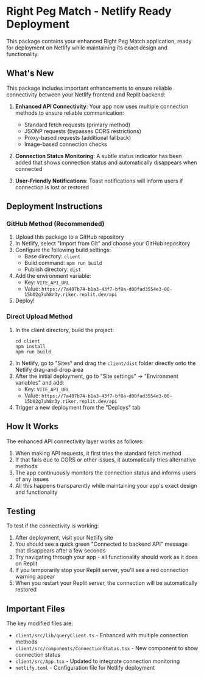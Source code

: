 # Right Peg Match - Netlify Ready Deployment

This package contains your enhanced Right Peg Match application, ready for deployment on Netlify while maintaining its exact design and functionality.

## What's New

This package includes important enhancements to ensure reliable connectivity between your Netlify frontend and Replit backend:

1. **Enhanced API Connectivity**: Your app now uses multiple connection methods to ensure reliable communication:
   - Standard fetch requests (primary method)
   - JSONP requests (bypasses CORS restrictions)
   - Proxy-based requests (additional fallback)
   - Image-based connection checks

2. **Connection Status Monitoring**: A subtle status indicator has been added that shows connection status and automatically disappears when connected

3. **User-Friendly Notifications**: Toast notifications will inform users if connection is lost or restored

## Deployment Instructions

### GitHub Method (Recommended)

1. Upload this package to a GitHub repository
2. In Netlify, select "Import from Git" and choose your GitHub repository
3. Configure the following build settings:
   - Base directory: `client`
   - Build command: `npm run build`
   - Publish directory: `dist`
4. Add the environment variable:
   - Key: `VITE_API_URL`
   - Value: `https://7a407b74-b1a3-43f7-bf8a-d00fad3554e3-00-15b02g7uh8r3y.riker.replit.dev/api`
5. Deploy!

### Direct Upload Method

1. In the client directory, build the project:
   ```
   cd client
   npm install
   npm run build
   ```
2. In Netlify, go to "Sites" and drag the `client/dist` folder directly onto the Netlify drag-and-drop area
3. After the initial deployment, go to "Site settings" → "Environment variables" and add:
   - Key: `VITE_API_URL`
   - Value: `https://7a407b74-b1a3-43f7-bf8a-d00fad3554e3-00-15b02g7uh8r3y.riker.replit.dev/api`
4. Trigger a new deployment from the "Deploys" tab

## How It Works

The enhanced API connectivity layer works as follows:

1. When making API requests, it first tries the standard fetch method
2. If that fails due to CORS or other issues, it automatically tries alternative methods
3. The app continuously monitors the connection status and informs users of any issues
4. All this happens transparently while maintaining your app's exact design and functionality

## Testing

To test if the connectivity is working:

1. After deployment, visit your Netlify site
2. You should see a quick green "Connected to backend API" message that disappears after a few seconds
3. Try navigating through your app - all functionality should work as it does on Replit
4. If you temporarily stop your Replit server, you'll see a red connection warning appear
5. When you restart your Replit server, the connection will be automatically restored

## Important Files

The key modified files are:

- `client/src/lib/queryClient.ts` - Enhanced with multiple connection methods
- `client/src/components/ConnectionStatus.tsx` - New component to show connection status
- `client/src/App.tsx` - Updated to integrate connection monitoring
- `netlify.toml` - Configuration file for Netlify deployment